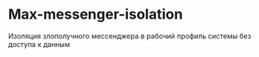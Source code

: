 # Max-messenger-isolation
Изоляция злополучного мессенджера в рабочий профиль системы без доступа к данным
